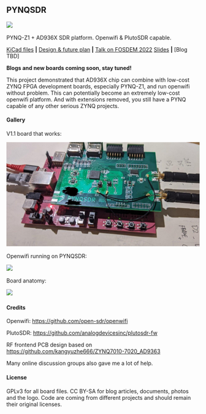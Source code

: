 ## PYNQSDR

![](pic/logo.png)

PYNQ-Z1 + AD936X SDR platform. Openwifi & PlutoSDR capable. 

[KiCad files](./kicad) **|** [Design & future plan](Design.md) **|** [Talk on FOSDEM 2022](https://fosdem.org/2022/schedule/event/openwifipynqz1/) [Slides](doc/openwifi_pynqz1.pdf) **|** [Blog TBD]

**Blogs and new boards coming soon, stay tuned!**

This project demonstrated that AD936X chip can combine with low-cost ZYNQ FPGA development boards, especially PYNQ-Z1, and run openwifi without problem. This can potentially become an extremely low-cost openwifi platform. And with extensions removed, you still have a PYNQ capable of any other serious ZYNQ projects. 

#### Gallery

V1.1 board that works: 

![](pic/v1.1.jpg)

Openwifi running on PYNQSDR: 

![](pic/openwifi_running.png)

Board anatomy: 

![](pic/anatomy.png)

#### Credits

Openwifi: https://github.com/open-sdr/openwifi

PlutoSDR: https://github.com/analogdevicesinc/plutosdr-fw

RF frontend PCB design based on https://github.com/kangyuzhe666/ZYNQ7010-7020_AD9363

Many online discussion groups also gave me a lot of help. 

#### License

GPLv3 for all board files. CC BY-SA for blog articles, documents, photos and the logo. Code are coming from different projects and should remain their original licenses. 